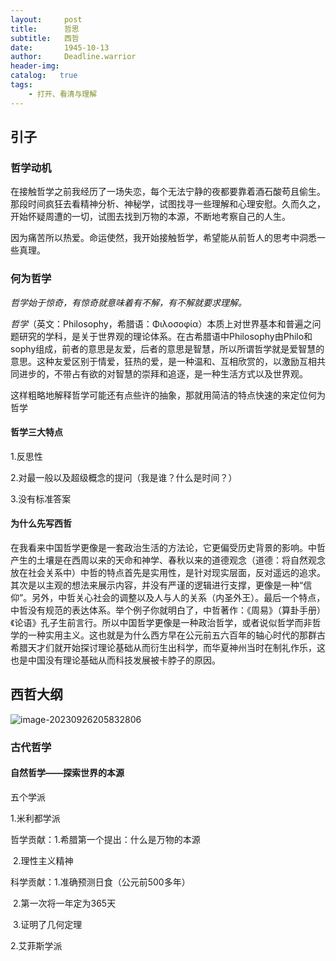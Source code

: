 ```yaml
---
layout:     post
title:      哲思
subtitle:   西哲
date:       1945-10-13
author:     Deadline.warrior
header-img:
catalog:   true
tags:
    - 打开、看清与理解
---
```


## 引子

### 哲学动机

在接触哲学之前我经历了一场失恋，每个无法宁静的夜都要靠着酒石酸苟且偷生。那段时间疯狂去看精神分析、神秘学，试图找寻一些理解和心理安慰。久而久之，开始怀疑周遭的一切，试图去找到万物的本源，不断地考察自己的人生。

因为痛苦所以热爱。命运使然，我开始接触哲学，希望能从前哲人的思考中洞悉一些真理。

### 何为哲学

*哲学始于惊奇，有惊奇就意味着有不解，有不解就要求理解。*

*哲学*（英文：Philosophy，希腊语：Φιλοσοφία）本质上对世界基本和普遍之问题研究的学科，是关于世界观的理论体系。在古希腊语中Philosophy由Philo和sophy组成，前者的意思是友爱，后者的意思是智慧，所以所谓哲学就是爱智慧的意思。这种友爱区别于情爱，狂热的爱，是一种温和、互相欣赏的，以激励互相共同进步的，不带占有欲的对智慧的崇拜和追逐，是一种生活方式以及世界观。

这样粗略地解释哲学可能还有点些许的抽象，那就用简洁的特点快速的来定位何为哲学

#### 哲学三大特点

1.反思性

 2.对最一般以及超级概念的提问（我是谁？什么是时间？）

3.没有标准答案

#### 为什么先写西哲

在我看来中国哲学更像是一套政治生活的方法论，它更偏受历史背景的影响。中哲产生的土壤是在西周以来的天命和神学、春秋以来的道德观念（道德：将自然观念放在社会关系中）中哲的特点首先是实用性，是针对现实层面，反对遥远的追求。其次是以主观的想法来展示内容，并没有严谨的逻辑进行支撑，更像是一种“信仰”。另外，中哲关心社会的调整以及人与人的关系（内圣外王）。最后一个特点，中哲没有规范的表达体系。举个例子你就明白了，中哲著作：《周易》（算卦手册）《论语》孔子生前言行。所以中国哲学更像是一种政治哲学，或者说似哲学而非哲学的一种实用主义。这也就是为什么西方早在公元前五六百年的轴心时代的那群古希腊天才们就开始探讨理论基础从而衍生出科学，而华夏神州当时在制礼作乐，这也是中国没有理论基础从而科技发展被卡脖子的原因。

## 西哲大纲

![image-20230926205832806](https://cdn.jsdelivr.net/gh/DeadlineWarrior/blogimage@main/img/202309262058859.png)

### 古代哲学

#### 自然哲学——探索世界的本源

五个学派

1.米利都学派

哲学贡献：1.希腊第一个提出：什么是万物的本源

​                   2.理性主义精神

科学贡献：1.准确预测日食（公元前500多年）

​                   2.第一次将一年定为365天

​                   3.证明了几何定理

2.艾菲斯学派















